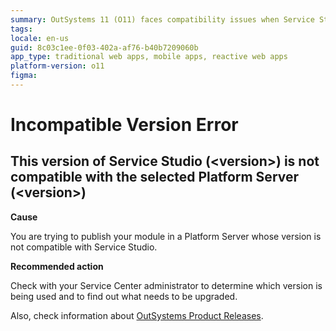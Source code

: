 ```yaml
---
summary: OutSystems 11 (O11) faces compatibility issues when Service Studio and Platform Server versions mismatch.
tags:
locale: en-us
guid: 8c03c1ee-0f03-402a-af76-b40b7209060b
app_type: traditional web apps, mobile apps, reactive web apps
platform-version: o11
figma:
---
```


# Incompatible Version Error

## This version of Service Studio (&lt;version>) is not compatible with the selected Platform Server (&lt;version>)

**Cause**

You are trying to publish your module in a Platform Server whose version is not compatible with Service Studio.

**Recommended action**

Check with your Service Center administrator to determine which version is being used and to find out what needs to be upgraded. 

Also, check information about [OutSystems Product Releases](https://success.outsystems.com/Support/Enterprise_Customers/Upgrading/OutSystems_Release_Cycle).
